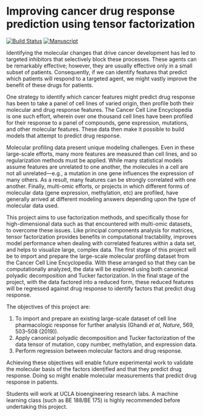 # Improving cancer drug response prediction using tensor factorization

[![Build Status](https://transduc.seas.ucla.edu/buildStatus/icon?job=meyer-lab%2Ftfac-ccle%2Fmaster)](https://transduc.seas.ucla.edu/job/meyer-lab/job/tfac-ccle/job/master/)
[![Manuscript](https://img.shields.io/static/v1?label=manuscript&message=master&color=blue)](https://transduc.seas.ucla.edu/job/meyer-lab/job/tfac-ccle/job/master/Manuscript/)

Identifying the molecular changes that drive cancer development has led to targeted inhibitors that selectively block these processes. These agents can be remarkably effective; however, they are usually effective only in a small subset of patients. Consequently, if we can identify features that predict which patients will respond to a targeted agent, we might vastly improve the benefit of these drugs for patients.

One strategy to identify which cancer features might predict drug response has been to take a panel of cell lines of varied origin, then profile both their molecular and drug response features. The Cancer Cell Line Encyclopedia is one such effort, wherein over one thousand cell lines have been profiled for their response to a panel of compounds, gene expression, mutations, and other molecular features. These data then make it possible to build models that attempt to predict drug response.

Molecular profiling data present unique modeling challenges. Even in these large-scale efforts, many more features are measured than cell lines, and so regularization methods must be applied. While many statistical models assume features are unrelated to one another, the molecules in a cell are not all unrelated—e.g., a mutation in one gene influences the expression of many others. As a result, many features can be strongly correlated with one another. Finally, multi-omic efforts, or projects in which different forms of molecular data (gene expression, methylation, etc) are profiled, have generally arrived at different modeling answers depending upon the type of molecular data used.

This project aims to use factorization methods, and specifically those for high-dimensional data such as that encountered with multi-omic datasets, to overcome these issues. Like principal components analysis for matrices, tensor factorization provides benefits in computational tractability, improves model performance when dealing with correlated features within a data set, and helps to visualize large, complex data. The first stage of this project will be to import and prepare the large-scale molecular profiling dataset from the Cancer Cell Line Encyclopedia. With these arranged so that they can be computationally analyzed, the data will be explored using both canonical polyadic decomposition and Tucker factorization. In the final stage of the project, with the data factored into a reduced form, these reduced features will be regressed against drug response to identify factors that predict drug response.

The objectives of this project are:

1. To import and prepare an existing large-scale dataset of cell line pharmacologic response for further analysis (Ghandi *et al*, *Nature*, 569, 503–508 (2019)).
2. Apply canonical polyadic decomposition and Tucker factorization of the data tensor of mutation, copy number, methylation, and expression data.
3. Perform regression between molecular factors and drug response.

Achieving these objectives will enable future experimental work to validate the molecular basis of the factors identified and that they predict drug response. Doing so might enable molecular measurements that predict drug response in patients.

Students will work at UCLA bioengineering research labs. A machine learning class (such as BE 188/BE 175) is highly recommended before undertaking this project.
